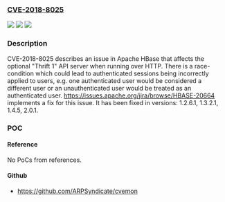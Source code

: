 ### [CVE-2018-8025](https://cve.mitre.org/cgi-bin/cvename.cgi?name=CVE-2018-8025)
![](https://img.shields.io/static/v1?label=Product&message=Apache%20HBase&color=blue)
![](https://img.shields.io/static/v1?label=Version&message=n%2Fa&color=blue)
![](https://img.shields.io/static/v1?label=Vulnerability&message=User%20Authentication&color=brighgreen)

### Description

CVE-2018-8025 describes an issue in Apache HBase that affects the optional "Thrift 1" API server when running over HTTP. There is a race-condition which could lead to authenticated sessions being incorrectly applied to users, e.g. one authenticated user would be considered a different user or an unauthenticated user would be treated as an authenticated user. https://issues.apache.org/jira/browse/HBASE-20664 implements a fix for this issue. It has been fixed in versions: 1.2.6.1, 1.3.2.1, 1.4.5, 2.0.1.

### POC

#### Reference
No PoCs from references.

#### Github
- https://github.com/ARPSyndicate/cvemon

